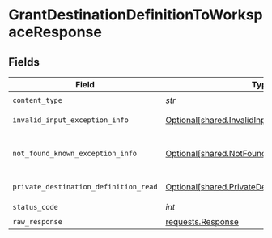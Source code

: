 # GrantDestinationDefinitionToWorkspaceResponse


## Fields

| Field                                                                                                        | Type                                                                                                         | Required                                                                                                     | Description                                                                                                  |
| ------------------------------------------------------------------------------------------------------------ | ------------------------------------------------------------------------------------------------------------ | ------------------------------------------------------------------------------------------------------------ | ------------------------------------------------------------------------------------------------------------ |
| `content_type`                                                                                               | *str*                                                                                                        | :heavy_check_mark:                                                                                           | N/A                                                                                                          |
| `invalid_input_exception_info`                                                                               | [Optional[shared.InvalidInputExceptionInfo]](../../models/shared/invalidinputexceptioninfo.md)               | :heavy_minus_sign:                                                                                           | Input failed validation                                                                                      |
| `not_found_known_exception_info`                                                                             | [Optional[shared.NotFoundKnownExceptionInfo]](../../models/shared/notfoundknownexceptioninfo.md)             | :heavy_minus_sign:                                                                                           | Object with given id was not found.                                                                          |
| `private_destination_definition_read`                                                                        | [Optional[shared.PrivateDestinationDefinitionRead]](../../models/shared/privatedestinationdefinitionread.md) | :heavy_minus_sign:                                                                                           | Successful operation                                                                                         |
| `status_code`                                                                                                | *int*                                                                                                        | :heavy_check_mark:                                                                                           | N/A                                                                                                          |
| `raw_response`                                                                                               | [requests.Response](https://requests.readthedocs.io/en/latest/api/#requests.Response)                        | :heavy_minus_sign:                                                                                           | N/A                                                                                                          |